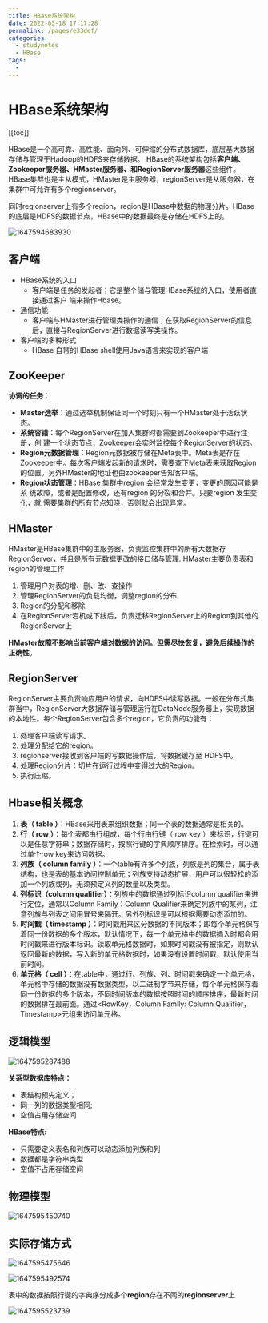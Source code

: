 ```yaml
---
title: HBase系统架构
date: 2022-03-18 17:17:28
permalink: /pages/e33def/
categories:
  - studynotes
  - HBase
tags:
  - 
---
```

# HBase系统架构

[[toc]]

HBase是一个高可靠、高性能、面向列、可伸缩的分布式数据库，底层基大数据存储与管理于Hadoop的HDFS来存储数据。
HBase的系统架构包括**客户端、Zookeeper服务器、HMaster服务器、和RegionServer服务器**这些组件。HBase集群也是主从模式，HMaster是主服务器，regionServer是从服务器，在集群中可允许有多个regionserver。

 同时regionserver上有多个region，region是HBase中数据的物理分片。HBase的底层是HDFS的数据节点，HBase中的数据最终是存储在HDFS上的。

![1647594683930](./images/03/01.png)

## 客户端

+ HBase系统的入口
  + 客户端是任务的发起者；它是整个储与管理HBase系统的入口，使用者直接通过客户
    端来操作Hbase。
+ 通信功能
  + 客户端与HMaster进行管理类操作的通信；在获取RegionServer的信息后，直接与RegionServer进行数据读写类操作。
+ 客户端的多种形式
  + HBase 自带的HBase shell使用Java语言来实现的客户端

## ZooKeeper

**协调的任务**：

+ **Master选举**：通过选举机制保证同一个时刻只有一个HMaster处于活跃状态。
+ **系统容错**：每个RegionServer在加入集群时都需要到Zookeeper中进行注册，创
  建一个状态节点，Zookeeper会实时监控每个RegionServer的状态。
+ **Region元数据管理**：Region元数据被存储在Meta表中。Meta表是存在Zookeeper中。每次客户端发起新的请求时，需要查下Meta表来获取Region的位置。另外HMaster的地址也由zookeeper告知客户端。
+ **Region状态管理**：HBase 集群中region 会经常发生变更，变更的原因可能是系
  统故障，或者是配置修改，还有region 的分裂和合并。只要region 发生变化，就
  需要集群的所有节点知晓，否则就会出现异常。

## HMaster

HMaster是HBase集群中的主服务器，负责监控集群中的所有大数据存RegionServer，并且是所有元数据更改的接口储与管理. HMaster主要负责表和region的管理工作

1. 管理用户对表的增、删、改、查操作
2. 管理RegionServer的负载均衡，调整region的分布
3. Region的分配和移除
4. 在RegionServer宕机或下线后，负责迁移RegionServer上的Region到其他的RegionServer上

**HMaster故障不影响当前客户端对数据的访问。但需尽快恢复，避免后续操作的正确性**。

## RegionServer

RegionServer主要负责响应用户的请求，向HDFS中读写数据。一般在分布式集群当中，RegionServer大数据存储与管理运行在DataNode服务器上，实现数据的本地性。每个RegionServer包含多个region，它负责的功能有：

1. 处理客户端读写请求。
2. 处理分配给它的region。
3. regionserver接收到客户端的写数据操作后，将数据缓存至
   HDFS中。
4. 处理Region分片：切片在运行过程中变得过大的Region。
5. 执行压缩。

## Hbase相关概念

1. **表（ table ）**：HBase采用表来组织数据；同一个表的数据通常是相关的。
2. **行（ row ）**：每个表都由行组成，每个行由行键（ row key ）来标识，行键可以是任意字符串；数据存储时，按照行键的字典顺序排序。在检索时，可以通过单个row key来访问数据。
3. **列族（ column family ）**：一个table有许多个列族，列族是列的集合，属于表结构，也是表的基本访问控制单元；列族支持动态扩展，用户可以很轻松的添加一个列族或列，无须预定义列的数量以及类型。
4. **列标识（column qualifier）**：列族中的数据通过列标识column qualifier来进行定位，通常以Column Family：Column Qualifier来确定列族中的某列，注意列族与列表之间用冒号来隔开。另外列标识是可以根据需要动态添加的。
5. **时间戳（ timestamp ）**：时间戳用来区分数据的不同版本；即每个单元格保存着同一份数据的多个版本，默认情况下，每一个单元格中的数据插入时都会用时间戳来进行版本标识。读取单元格数据时，如果时间戳没有被指定，则默认返回最新的数据，写入新的单元格数据时，如果没有设置时间戳，默认使用当前时间。
6. **单元格（ cell ）**：在table中，通过行、列族、列、时间戳来确定一个单元格，单元格中存储的数据没有数据类型，以二进制字节来存储，每个单元格保存着同一份数据的多个版本，不同时间版本的数据按照时间的顺序排序，最新时间的数据排在最前面。通过<RowKey，Column Family: Column Qualifier，Timestamp>元组来访问单元格。

## 逻辑模型

![1647595287488](./images/04/01.png)

**关系型数据库特点：**

- 表结构预先定义；
- 同一列的数据类型相同;
- 空值占用存储空间

**HBase特点:**

- 只需要定义表名和列族可以动态添加列族和列
- 数据都是字符串类型
- 空值不占用存储空间

## 物理模型

![1647595450740](./images/04/02.png)

## 实际存储方式

![1647595475646](./images/04/03.png)

![1647595492574](./images/04/04.png)

表中的数据按照行键的字典序分成多个**region**存在不同的**regionserver**上

![1647595523739](./images/04/05.png)

